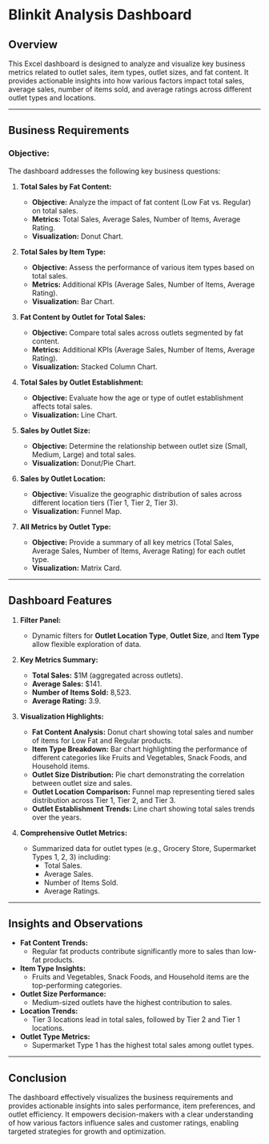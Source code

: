 # Blinkit Analysis Dashboard

## Overview
This Excel dashboard is designed to analyze and visualize key business metrics related to outlet sales, item types, outlet sizes, and fat content. It provides actionable insights into how various factors impact total sales, average sales, number of items sold, and average ratings across different outlet types and locations.

---

## Business Requirements

### Objective:
The dashboard addresses the following key business questions:

1. **Total Sales by Fat Content:**
   - **Objective:** Analyze the impact of fat content (Low Fat vs. Regular) on total sales.
   - **Metrics:** Total Sales, Average Sales, Number of Items, Average Rating.
   - **Visualization:** Donut Chart.

2. **Total Sales by Item Type:**
   - **Objective:** Assess the performance of various item types based on total sales.
   - **Metrics:** Additional KPIs (Average Sales, Number of Items, Average Rating).
   - **Visualization:** Bar Chart.

3. **Fat Content by Outlet for Total Sales:**
   - **Objective:** Compare total sales across outlets segmented by fat content.
   - **Metrics:** Additional KPIs (Average Sales, Number of Items, Average Rating).
   - **Visualization:** Stacked Column Chart.

4. **Total Sales by Outlet Establishment:**
   - **Objective:** Evaluate how the age or type of outlet establishment affects total sales.
   - **Visualization:** Line Chart.

5. **Sales by Outlet Size:**
   - **Objective:** Determine the relationship between outlet size (Small, Medium, Large) and total sales.
   - **Visualization:** Donut/Pie Chart.

6. **Sales by Outlet Location:**
   - **Objective:** Visualize the geographic distribution of sales across different location tiers (Tier 1, Tier 2, Tier 3).
   - **Visualization:** Funnel Map.

7. **All Metrics by Outlet Type:**
   - **Objective:** Provide a summary of all key metrics (Total Sales, Average Sales, Number of Items, Average Rating) for each outlet type.
   - **Visualization:** Matrix Card.

---

## Dashboard Features

1. **Filter Panel:**
   - Dynamic filters for **Outlet Location Type**, **Outlet Size**, and **Item Type** allow flexible exploration of data.

2. **Key Metrics Summary:**
   - **Total Sales:** $1M (aggregated across outlets).
   - **Average Sales:** $141.
   - **Number of Items Sold:** 8,523.
   - **Average Rating:** 3.9.

3. **Visualization Highlights:**
   - **Fat Content Analysis:** Donut chart showing total sales and number of items for Low Fat and Regular products.
   - **Item Type Breakdown:** Bar chart highlighting the performance of different categories like Fruits and Vegetables, Snack Foods, and Household items.
   - **Outlet Size Distribution:** Pie chart demonstrating the correlation between outlet size and sales.
   - **Outlet Location Comparison:** Funnel map representing tiered sales distribution across Tier 1, Tier 2, and Tier 3.
   - **Outlet Establishment Trends:** Line chart showing total sales trends over the years.

4. **Comprehensive Outlet Metrics:**
   - Summarized data for outlet types (e.g., Grocery Store, Supermarket Types 1, 2, 3) including:
     - Total Sales.
     - Average Sales.
     - Number of Items Sold.
     - Average Ratings.

---

## Insights and Observations

- **Fat Content Trends:**
  - Regular fat products contribute significantly more to sales than low-fat products.
- **Item Type Insights:**
  - Fruits and Vegetables, Snack Foods, and Household items are the top-performing categories.
- **Outlet Size Performance:**
  - Medium-sized outlets have the highest contribution to sales.
- **Location Trends:**
  - Tier 3 locations lead in total sales, followed by Tier 2 and Tier 1 locations.
- **Outlet Type Metrics:**
  - Supermarket Type 1 has the highest total sales among outlet types.

---

## Conclusion

The dashboard effectively visualizes the business requirements and provides actionable insights into sales performance, item preferences, and outlet efficiency. It empowers decision-makers with a clear understanding of how various factors influence sales and customer ratings, enabling targeted strategies for growth and optimization.

